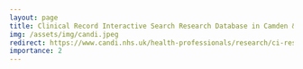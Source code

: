 ```yaml
---
layout: page
title: Clinical Record Interactive Search Research Database in Camden & Islington
img: /assets/img/candi.jpeg
redirect: https://www.candi.nhs.uk/health-professionals/research/ci-research-database
importance: 2
---
```

